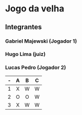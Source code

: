 # Jogo da velha
## Integrantes
### Gabriel Majewski (Jogador 1)
### Hugo Lima (juiz) 
### Lucas Pedro (Jogador 2)

| -  |  A     | B     | C     |
| -- | :---:  | :---: | :---: |
| 1  | X      | W     | W     |
| 2  | O      | O     | W     |
| 3  | X      | W     | W     |